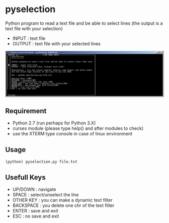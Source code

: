 # pyselection

Python program to read a text file and be able to select lines (the output is a text file with your selection)

  - INPUT : text file
  - OUTPUT : text file with your selected lines

![Screenshot 1](https://raw.githubusercontent.com/sgaudart/pyselection/master/pyselection.png)

## Requirement

  - Python 2.7 (run perhaps for Python 3.X)
  - curses module (please type help() and after modules to check)
  - use the XTERM type console in case of linux environment

## Usage

```erb
(python) pyselection.py file.txt
```

## Usefull Keys
  - UP/DOWN : navigate
  - SPACE : select/unselect the line
  - OTHER KEY : you can make a dynamic text filter
  - BACKSPACE : you delete one chr of the text filter
  - ENTER : save and exit
  - ESC : no save and exit
